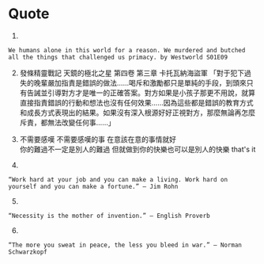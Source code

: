 # Quote




1.

    We humans alone in this world for a reason. We murdered and butched all the things that challenged us primacy. by Westworld S01E09

2.
    發條精靈戰記 天鏡的極北之星 第四卷 第三章 卡托瓦納海盜軍
    「對于犯下過失的晚輩嚴加指責是錯誤的做法……喝斥和激勵都只是單純的手段，到頭來只有告誡並引導對方才是唯一的正確答案。對方如果是小孩子那更不用說，就算直接指責錯誤的行動和想法也沒有任何效果……因為這些都是錯誤的教育方式和成長方式表現出的結果。如果沒有深入根源好好正視對方，那麼無論再怎麼斥責，都無法改變任何事……」

3. 
    不需要感嘆 不需要感嘆的事
    在意該在意的事情就好  
    你的難過不一定是別人的難過
    但就做到你的快樂也可以是別人的快樂 that's it

4.
    
    “Work hard at your job and you can make a living. Work hard on yourself and you can make a fortune.” — Jim Rohn

5.
    
    “Necessity is the mother of invention.” — English Proverb

6.

    “The more you sweat in peace, the less you bleed in war.” — Norman Schwarzkopf